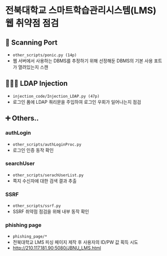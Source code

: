 # 전북대학교 스마트학습관리시스템(LMS) 웹 취약점 점검

## 🔎 Scanning Port
+ `other_scripts/ponic.py (14p)`
+ 웹 서버에서 사용하는 DBMS를 추정하기 위해 선정해둔 DBMS의 기본 사용 포트가 열려있는지 스캔

## 👩🏻‍💻 LDAP Injection
+ `injection_code/Injection_LDAP.py (47p)`
+ 로그인 폼에 LDAP 쿼리문을 주입하여 로그인 우회가 일어나는지 점검

## ➕ Others..
### authLogin
+ `other_scripts/authLoginProc.py`
+ 로그인 인증 동작 확인

### searchUser
+ `other_scripts/serachUserList.py`
+ 쪽지 수신자에 대한 검색 결과 추출

### SSRF
+ `other_scripts/ssrf.py`
+ SSRF 취약점 점검을 위해 내부 동작 확인

### phishing page
+ `phishing_page/*`
+ 전북대학교 LMS 피싱 페이지 제작 후 사용자의 ID/PW 값 획득 시도
+ http://210.117.181.90:5080/JBNU_LMS.html
